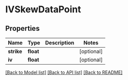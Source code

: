# IVSkewDataPoint

## Properties
Name | Type | Description | Notes
------------ | ------------- | ------------- | -------------
**strike** | **float** |  | [optional] 
**iv** | **float** |  | [optional] 

[[Back to Model list]](../README.md#documentation-for-models) [[Back to API list]](../README.md#documentation-for-api-endpoints) [[Back to README]](../README.md)


